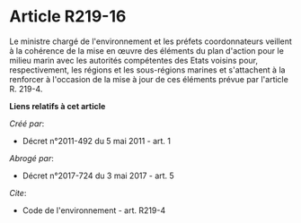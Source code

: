 # Article R219-16

Le ministre chargé de l'environnement et les préfets coordonnateurs veillent à la cohérence de la mise en œuvre des éléments
du plan d'action pour le milieu marin avec les autorités compétentes des Etats voisins pour, respectivement, les régions et
les sous-régions marines et s'attachent à la renforcer à l'occasion de la mise à jour de ces éléments prévue par l'article R.
219-4.

**Liens relatifs à cet article**

_Créé par_:

  - Décret n°2011-492 du 5 mai 2011 - art. 1

_Abrogé par_:

  - Décret n°2017-724 du 3 mai 2017 - art. 5

_Cite_:

  - Code de l'environnement - art. R219-4
